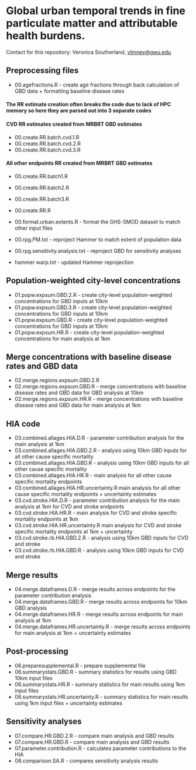 # Global urban temporal trends in fine particulate matter and attributable health burdens.

Contact for this repository: Veronica Southerland, vtinney@gwu.edu

## Preprocessing files
* 00.agefractions.R - create age fractions through back calculation of GBD data + formatting baseline disease rates                    

#### The RR estimate creation often breaks the code due to lack of HPC memory so here they are parsed out into 3 separate codes

#### CVD RR estimates created from MRBRT GBD estimates
* 00.create.RR.batch.cvd.1.R              
* 00.create.RR.batch.cvd.2.R              
* 00.create.RR.batch.cvd.3.R              

#### All other endpoints RR created from MRBRT GBD estimates
* 00.create.RR.batch1.R                   
* 00.create.RR.batch2.R                   
* 00.create.RR.batch3.R                   
* 00.create.RR.R                          

* 00.format.urban.extents.R - format the GHS-SMOD dataset to match other input files                                     
* 00.rpg.PM.txt - reproject Hammer to match extent of population data                          
* 00.rpg.sensitivity.analysis.txt - reproject GBD for sensitivity analyses
* hammer warp.txt - updated Hammer reprojection 
        
## Population-weighted city-level concentrations
* 01.popw.expsum.GBD.2.R - create city-level population-weighted concentrations for GBD inputs at 10km              
* 01.popw.expsum.GBD.3.R - create city-level population-weighted concentrations for GBD inputs at 10km              
* 01.popw.expsum.GBD.R - create city-level population-weighted concentrations for GBD inputs at 10km                 
* 01.popw.expsum.HR.R - create city-level population-weighted concentrations for main analysis at 1km   

## Merge concentrations with baseline disease rates and GBD data
* 02.merge.regions.expsum.GBD.2.R         
* 02.merge.regions.expsum.GBD.R - merge concentrations with baseline disease rates and GBD data for GBD analysis at 10km           
* 02.merge.regions.expsum.HR.R - merge concentrations with baseline disease rates and GBD data for main analysis at 1km    

## HIA code     
* 03.combined.allages.HIA.D.R - parameter contribution analysis for the main analysis at 1km         
* 03.combined.allages.HIA.GBD.2.R - analysis using 10km GBD inputs for all other cause specific mortality      
* 03.combined.allages.HIA.GBD.R - analysis using 10km GBD inputs for all other cause specific mortality        
* 03.combined.allages.HIA.HR.R - main analysis for all other cause specific mortality endpoints         
* 03.combined.allages.HIA.HR.uncertainty.R  main analysis for all other cause specific mortality endpoints + uncertainty estimates       
* 03.cvd.stroke.HIA.D.R - parameter contribution analysis for the main analysis at 1km for CVD and stroke endpoints               
* 03.cvd.stroke.HIA.HR.R - main analysis for CVD and stroke specific mortality endpoints at 1km                
* 03.cvd.stroke.HIA.HR.uncertainty.R main analysis for CVD and stroke specific mortality endpoints at 1km + uncertainty   
* 03.cvd.stroke.rb.HIA.GBD.2.R - analysis using 10km GBD inputs for CVD and stroke  
* 03.cvd.stroke.rb.HIA.GBD.R - analysis using 10km GBD inputs for CVD and stroke

## Merge results
* 04.merge.dataframes.D.R - merge results across endpoints for the parameter contribution analysis             
* 04.merge.dataframes.GBD.R - merge results across endpoints for 10km GBD analysis         
* 04.merge.dataframes.HR.R - merge results across endpoints for main analysis at 1km  
* 04.merge.dataframes.HR.uncertainty.R - merge results across endpoints for main analysis at 1km + uncertainty estimates

## Post-processing
* 06.preparesupplemental.R - prepare supplemental file        
* 06.summarystats.GBD.R - summary statistics for results using GBD 10km input files                 
* 06.summarystats.HR.R - summary statistics for main results using 1km input files                
* 06.summarystats.HR.uncertainty.R - summary statistics for main results using 1km input files + uncertainty estimates

## Sensitivity analyses
* 07.compare.HR.GBD.2.R - compare main analysis and GBD results            
* 07.compare.HR.GBD.R - compare main analysis and GBD results            
* 07.parameter.contribution.R - calculates parameter contributions to the HIA          
* 08.comparison.SA.R - compares sensitivity analysis results                  
                      
